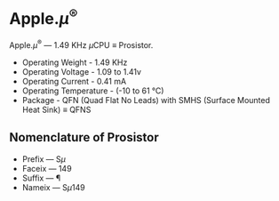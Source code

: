 # Apple.<i>μ</i><sup>®</sup>
Apple.<i>μ</i><sup>®</sup> — 1.49 KHz <i>μ</i>CPU <b>≡</b> Prosistor.

- Operating Weight - 1.49 KHz
- Operating Voltage - 1.09 to 1.41v
- Operating Current - 0.41 mA
- Operating Temperature - (-10 to 61 °C)
- Package - QFN (Quad Flat No Leads) with SMHS (Surface Mounted Heat Sink) <b>≡</b> QFNS

## Nomenclature of Prosistor
- Prefix — S<i>μ</i>
- Faceix — 149
- Suffix — ¶
- Nameix — S<i>μ</i>149
